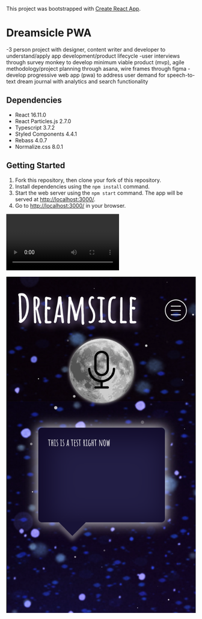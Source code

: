 This project was bootstrapped with [Create React App](https://github.com/facebook/create-react-app).

# Dreamsicle PWA

-3 person project with designer, content writer and developer to understand/apply app development/product lifecycle
-user interviews through survey monkey to develop minimum viable product (mvp), agile methodology/project planning through asana, wire frames through figma
-develop progressive web app (pwa) to address user demand for speech-to-text dream journal with analytics and search functionality

## Dependencies

- React 16.11.0
- React Particles.js 2.7.0
- Typescript 3.7.2
- Styled Components 4.4.1
- Rebass 4.0.7
- Normalize.css 8.0.1

## Getting Started

1. Fork this repository, then clone your fork of this repository.
2. Install dependencies using the `npm install` command.
3. Start the web server using the `npm start` command. The app will be served at <http://localhost:3000/>.
4. Go to <http://localhost:3000/> in your browser.

!["Dreamsicle Demo Vid"](https://github.com/sahanah-ganesh/dreamsicle/blob/master/src/images/video.mov)

!["Dreamsicle Demo Img"](https://github.com/sahanah-ganesh/dreamsicle/blob/master/src/images/screenshot.png)